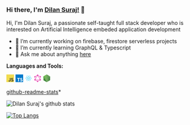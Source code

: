 ### Hi there, I'm [Dilan Suraj!](https://dilanSuraj.github.io) 👋

Hi, I'm Dilan Suraj, a passionate self-taught full stack developer who is interested on Artificial Intelligence embeded application development

- 🔭 I’m currently working on firebase, firestore serverless projects
- 🌱 I’m currently learning GraphQL & Typescript
- 💬 Ask me about anything [here](https://github.com/dilanSuraj/dilanSuraj/issues)

**Languages and Tools:**  

<code><img height="20" src="https://raw.githubusercontent.com/github/explore/80688e429a7d4ef2fca1e82350fe8e3517d3494d/topics/javascript/javascript.png"></code>
<code><img height="20" src="https://raw.githubusercontent.com/github/explore/80688e429a7d4ef2fca1e82350fe8e3517d3494d/topics/typescript/typescript.png"></code>
<code><img height="20" src="https://raw.githubusercontent.com/github/explore/80688e429a7d4ef2fca1e82350fe8e3517d3494d/topics/react/react.png"></code>
<code><img height="20" src="https://raw.githubusercontent.com/github/explore/5c058a388828bb5fde0bcafd4bc867b5bb3f26f3/topics/graphql/graphql.png"></code>
<code><img height="20" src="https://raw.githubusercontent.com/github/explore/80688e429a7d4ef2fca1e82350fe8e3517d3494d/topics/nodejs/nodejs.png"></code>    

[github-readme-stats](https://github.com/dilanSuraj/github-readme-stats)*

![Dilan Suraj's github stats](https://github-readme-stats.vercel.app/api?username=dilanSuraj&show_icons=true&theme=dark&count_private=true)

[![Top Langs](https://github-readme-stats.vercel.app/api/top-langs/?username=dilanSuraj)](https://github.com/dilanSuraj/github-readme-stats)

